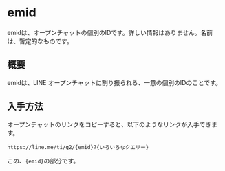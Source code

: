 # emid
emidは、オープンチャットの個別のIDです。詳しい情報はありません。名前は、暫定的なものです。
## 概要
emidは、LINE オープンチャットに割り振られる、一意の個別のIDのことです。
## 入手方法
オープンチャットのリンクをコピーすると、以下のようなリンクが入手できます。
```
https://line.me/ti/g2/{emid}?{いろいろなクエリー}
```
この、`{emid}`の部分です。
